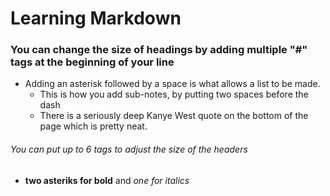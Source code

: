 # Learning Markdown
### You can change the size of headings by adding multiple "#" tags at the beginning of your line
- Adding an asterisk followed by a space is what allows a list to be made.
  - This is how you add sub-notes, by putting two spaces before the dash
  - There is a seriously deep Kanye West quote on the bottom of the page which is pretty neat.
  
###### You can put up to 6 tags to adjust the size of the headers
- **two asteriks for bold** and *one for italics*

